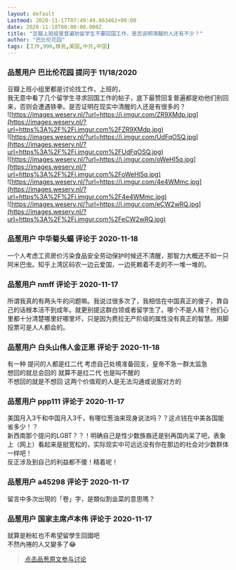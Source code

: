 ```yaml
---
layout: default
Lastmod: 2020-11-17T07:49:49.863462+00:00
date: 2020-11-18T00:00:00.000Z
title: "豆瓣上班组里普遍劝留学生不要回国工作，是否说明清醒的人还有不少？"
author: "巴比伦花园"
tags: [工作,996,移民,美国,中共,中国]
---
```



### 品葱用户 **巴比伦花园** 提问于 11/18/2020
    
豆瓣上班小组里都是讨论找工作，上班的，  
我无意中看了几个留学生寻求回国工作的帖子，底下最赞回复普遍都是劝他们别回来，否则会遭遇铁拳。是否证明在现实中清醒的人还是有很多的？  
![https://images.weserv.nl/?url=https://i.imgur.com/ZR9XMdp.jpg](https://images.weserv.nl/?url=https%3A%2F%2Fi.imgur.com%2FZR9XMdp.jpg)  
![https://images.weserv.nl/?url=https://i.imgur.com/UdFqOSQ.jpg](https://images.weserv.nl/?url=https%3A%2F%2Fi.imgur.com%2FUdFqOSQ.jpg)  
![https://images.weserv.nl/?url=https://i.imgur.com/oWeHl5q.jpg](https://images.weserv.nl/?url=https%3A%2F%2Fi.imgur.com%2FoWeHl5q.jpg)  
![https://images.weserv.nl/?url=https://i.imgur.com/4e4WMmc.jpg](https://images.weserv.nl/?url=https%3A%2F%2Fi.imgur.com%2F4e4WMmc.jpg)  
![https://images.weserv.nl/?url=https://i.imgur.com/eCW2wRQ.jpg](https://images.weserv.nl/?url=https%3A%2F%2Fi.imgur.com%2FeCW2wRQ.jpg)
    
                

### 品葱用户 **中华菊头蝠** 评论于 2020-11-18
        
一个人考虑工资房价污染食品安全劳动保护时候还不清醒，那智力大概还不如一只阿米巴虫。知乎上湾区码农一边云爱国，一边死赖着不走的不一堆一堆的。
        
                

### 品葱用户 **nmff** 评论于 2020-11-17
        
所谓我真的有两头牛的问题嘛。我说过很多次了，我相信在中国真正的傻子，靠自己的话根本活不到成年。就更别提这群白领或者留学生了。哪个不是人精？他们心里都十分清楚哪里好哪里坏，只是因为费拉无产阶级的属性没有真正的智慧。用脚投票可是人人都会的。
        
                

### 品葱用户 **白头山伟人金正恩** 评论于 2020-11-18
        
有一种 提问的人都是红二代 考虑自己处境准备回支，皇帝不急一群太监急  
想回的就总会回的 就算不是红二代 也是叫不醒的  
不想回的就是不想回 这两个价值观的人是无法沟通或说服对方的
        
                

### 品葱用户 **ppp111** 评论于 2020-11-17
        
美国月入3千和中国月入3千，有哪位葱油来现身说法吗？？这点钱在中美各国能省多少！？  
新西南那个提问的LGBT？？！明确自己是性少数族裔还是别再国内呆了吧，表象上（网上）看起来是挺宽松的，实际现实中可远远没有你在那边的社会对少数群体一样吧！  
反正涉及到自己的利益都不傻！精着呢！
        
                

### 品葱用户 **a45298** 评论于 2020-11-17
        
留言中多次出現的「卷」字，是類似割韭菜的意思嗎？
        
                

### 品葱用户 **国家主席卢本伟** 评论于 2020-11-17
        
就算是粉紅也不希望留學生回國吧  
不然內捲的人又變多了😂
        
                





> [点击品葱原文参与讨论](https://pincong.rocks/question/33606)

